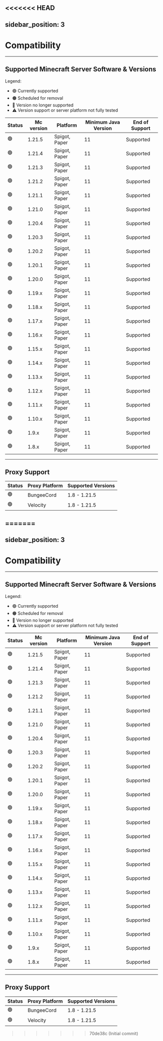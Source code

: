 <<<<<<< HEAD
---
sidebar_position: 3
---

# Compatibility

---

## Supported Minecraft Server Software & Versions

Legend:
- 🟢 Currently supported  
- 🟠 Scheduled for removal  
- 🔴 Version no longer supported  
- ⚠️ Version support or server platform not fully tested  

| Status  | Mc version        | Platform              | Minimum Java Version | End of Support |
|---------|------------------|----------------------|----------------------|---------------|
| 🟢     | 1.21.5           | Spigot, Paper        | 11                   | Supported     |
| 🟢     | 1.21.4           | Spigot, Paper        | 11                   | Supported     |
| 🟢     | 1.21.3           | Spigot, Paper        | 11                   | Supported     |
| 🟢     | 1.21.2           | Spigot, Paper        | 11                   | Supported     |
| 🟢     | 1.21.1           | Spigot, Paper        | 11                   | Supported     |
| 🟢     | 1.21.0           | Spigot, Paper        | 11                   | Supported     |
| 🟢     | 1.20.4           | Spigot, Paper        | 11                   | Supported     |
| 🟢     | 1.20.3           | Spigot, Paper        | 11                   | Supported     |
| 🟢     | 1.20.2           | Spigot, Paper        | 11                   | Supported     |
| 🟢     | 1.20.1           | Spigot, Paper        | 11                   | Supported     |
| 🟢     | 1.20.0           | Spigot, Paper        | 11                   | Supported     |
| 🟢     | 1.19.x           | Spigot, Paper        | 11                   | Supported     |
| 🟢     | 1.18.x           | Spigot, Paper        | 11                   | Supported     |
| 🟢     | 1.17.x           | Spigot, Paper        | 11                   | Supported     |
| 🟢     | 1.16.x           | Spigot, Paper        | 11                   | Supported     |
| 🟢     | 1.15.x           | Spigot, Paper        | 11                   | Supported     |
| 🟢     | 1.14.x           | Spigot, Paper        | 11                   | Supported     |
| 🟢     | 1.13.x           | Spigot, Paper        | 11                   | Supported     |
| 🟢     | 1.12.x           | Spigot, Paper        | 11                   | Supported     |
| 🟢     | 1.11.x           | Spigot, Paper        | 11                   | Supported     |
| 🟢     | 1.10.x           | Spigot, Paper        | 11                   | Supported     |
| 🟢     | 1.9.x            | Spigot, Paper        | 11                   | Supported     |
| 🟢     | 1.8.x            | Spigot, Paper        | 11                   | Supported     |

---

## Proxy Support

| Status  | Proxy Platform  | Supported Versions |
|---------|---------------|-------------------|
| 🟢     | BungeeCord    | 1.8 - 1.21.5     |
| 🟢     | Velocity      | 1.8 - 1.21.5     |

=======
---
sidebar_position: 3
---

# Compatibility

---

## Supported Minecraft Server Software & Versions

Legend:
- 🟢 Currently supported  
- 🟠 Scheduled for removal  
- 🔴 Version no longer supported  
- ⚠️ Version support or server platform not fully tested  

| Status  | Mc version        | Platform              | Minimum Java Version | End of Support |
|---------|------------------|----------------------|----------------------|---------------|
| 🟢     | 1.21.5           | Spigot, Paper        | 11                   | Supported     |
| 🟢     | 1.21.4           | Spigot, Paper        | 11                   | Supported     |
| 🟢     | 1.21.3           | Spigot, Paper        | 11                   | Supported     |
| 🟢     | 1.21.2           | Spigot, Paper        | 11                   | Supported     |
| 🟢     | 1.21.1           | Spigot, Paper        | 11                   | Supported     |
| 🟢     | 1.21.0           | Spigot, Paper        | 11                   | Supported     |
| 🟢     | 1.20.4           | Spigot, Paper        | 11                   | Supported     |
| 🟢     | 1.20.3           | Spigot, Paper        | 11                   | Supported     |
| 🟢     | 1.20.2           | Spigot, Paper        | 11                   | Supported     |
| 🟢     | 1.20.1           | Spigot, Paper        | 11                   | Supported     |
| 🟢     | 1.20.0           | Spigot, Paper        | 11                   | Supported     |
| 🟢     | 1.19.x           | Spigot, Paper        | 11                   | Supported     |
| 🟢     | 1.18.x           | Spigot, Paper        | 11                   | Supported     |
| 🟢     | 1.17.x           | Spigot, Paper        | 11                   | Supported     |
| 🟢     | 1.16.x           | Spigot, Paper        | 11                   | Supported     |
| 🟢     | 1.15.x           | Spigot, Paper        | 11                   | Supported     |
| 🟢     | 1.14.x           | Spigot, Paper        | 11                   | Supported     |
| 🟢     | 1.13.x           | Spigot, Paper        | 11                   | Supported     |
| 🟢     | 1.12.x           | Spigot, Paper        | 11                   | Supported     |
| 🟢     | 1.11.x           | Spigot, Paper        | 11                   | Supported     |
| 🟢     | 1.10.x           | Spigot, Paper        | 11                   | Supported     |
| 🟢     | 1.9.x            | Spigot, Paper        | 11                   | Supported     |
| 🟢     | 1.8.x            | Spigot, Paper        | 11                   | Supported     |

---

## Proxy Support

| Status  | Proxy Platform  | Supported Versions |
|---------|---------------|-------------------|
| 🟢     | BungeeCord    | 1.8 - 1.21.5     |
| 🟢     | Velocity      | 1.8 - 1.21.5     |

>>>>>>> 70de38c (Initial commit)
